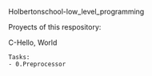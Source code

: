 Holbertonschool-low_level_programming

Proyects of this respository:

 C-Hello, World

    Tasks:
    - 0.Preprocessor


